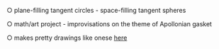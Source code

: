 ○ plane-filling tangent circles - space-filling tangent spheres

○ math/art project - improvisations on the theme of Apollonian gasket

○ makes pretty drawings like onese [here](http://ruzamarkov.com/projects/circulation)
